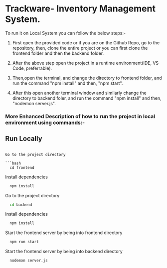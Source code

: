 
# Trackware- Inventory Management System.

To run it on Local System you can follow the below steps:-

1. First open the provided code or if you are on the Github Repo, go to the repository,
then, clone the entire project or you can first clone the frontend folder and then the backend folder.

2. After the above step open the project in a runtime environment(IDE, VS Code, preferrable).

3. Then,open the terminal, and change the directory to frontend folder, and run the command "npm install" and then, "npm start".

4. After this open another terminal window and similarly change the directory to backend foler, and run the command "npm install" and then, "nodemon server.js".


### More Enhanced Description of how to run the project in local environment using commands:-


## Run Locally

```

Go to the project directory

```bash
  cd frontend
```

Install dependencies

```bash
  npm install
```
Go to the project directory
```bash
  cd backend
```

Install dependencies

```bash
  npm install
```

Start the frontend server by being into frontend directory

```bash
  npm run start
```

Start the frontend server by being into backend directory

```bash
  nodemon server.js
```

